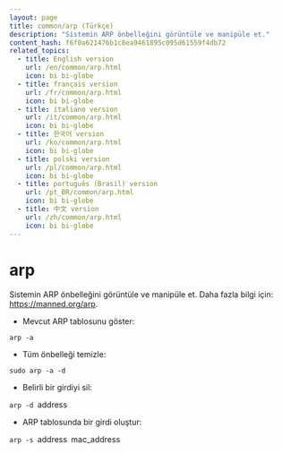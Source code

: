```yaml
---
layout: page
title: common/arp (Türkçe)
description: "Sistemin ARP önbelleğini görüntüle ve manipüle et."
content_hash: f6f0a621476b1c8ea9461895c095d61559f4db72
related_topics:
  - title: English version
    url: /en/common/arp.html
    icon: bi bi-globe
  - title: français version
    url: /fr/common/arp.html
    icon: bi bi-globe
  - title: italiano version
    url: /it/common/arp.html
    icon: bi bi-globe
  - title: 한국어 version
    url: /ko/common/arp.html
    icon: bi bi-globe
  - title: polski version
    url: /pl/common/arp.html
    icon: bi bi-globe
  - title: português (Brasil) version
    url: /pt_BR/common/arp.html
    icon: bi bi-globe
  - title: 中文 version
    url: /zh/common/arp.html
    icon: bi bi-globe
---
```

# arp

Sistemin ARP önbelleğini görüntüle ve manipüle et.
Daha fazla bilgi için: <https://manned.org/arp>.

- Mevcut ARP tablosunu göster:

`arp -a`

- Tüm önbelleği temizle:

`sudo arp -a -d`

- Belirli bir girdiyi sil:

`arp -d `<span class="tldr-var badge badge-pill bg-dark-lm bg-white-dm text-white-lm text-dark-dm font-weight-bold">address</span>

- ARP tablosunda bir girdi oluştur:

`arp -s `<span class="tldr-var badge badge-pill bg-dark-lm bg-white-dm text-white-lm text-dark-dm font-weight-bold">address</span>` `<span class="tldr-var badge badge-pill bg-dark-lm bg-white-dm text-white-lm text-dark-dm font-weight-bold">mac_address</span>
